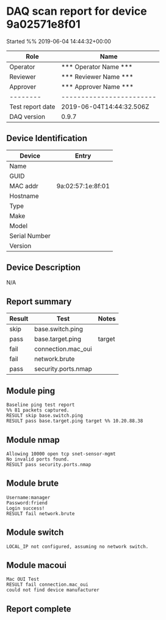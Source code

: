 # DAQ scan report for device 9a02571e8f01
Started %% 2019-06-04 14:44:32+00:00

|  Role  |      Name              |
|--------|------------------------|
|Operator| *** Operator Name *** |
|Reviewer| *** Reviewer Name *** |
|Approver| *** Approver Name *** |
|--------|------------------------|
| Test report date | 2019-06-04T14:44:32.506Z |
| DAQ version      | 0.9.7 |

## Device Identification

| Device        | Entry              |
|---------------|--------------------|
| Name          |  |
| GUID          |  |
| MAC addr      | 9a:02:57:1e:8f:01 |
| Hostname      |  |
| Type          |  |
| Make          |  |
| Model         |  |
| Serial Number |  |
| Version       |  |

## Device Description

N/A

## Report summary

|Result|Test|Notes|
|---|---|---|
|skip|base.switch.ping||
|pass|base.target.ping|target |
|fail|connection.mac_oui||
|fail|network.brute||
|pass|security.ports.nmap||

## Module ping

```
Baseline ping test report
%% 81 packets captured.
RESULT skip base.switch.ping
RESULT pass base.target.ping target %% 10.20.88.38
```

## Module nmap

```
Allowing 10000 open tcp snet-sensor-mgmt
No invalid ports found.
RESULT pass security.ports.nmap
```

## Module brute

```
Username:manager
Password:friend
Login success!
RESULT fail network.brute
```

## Module switch

```
LOCAL_IP not configured, assuming no network switch.
```

## Module macoui

```
Mac OUI Test
RESULT fail connection.mac_oui
could not find device manufacturer
```

## Report complete

